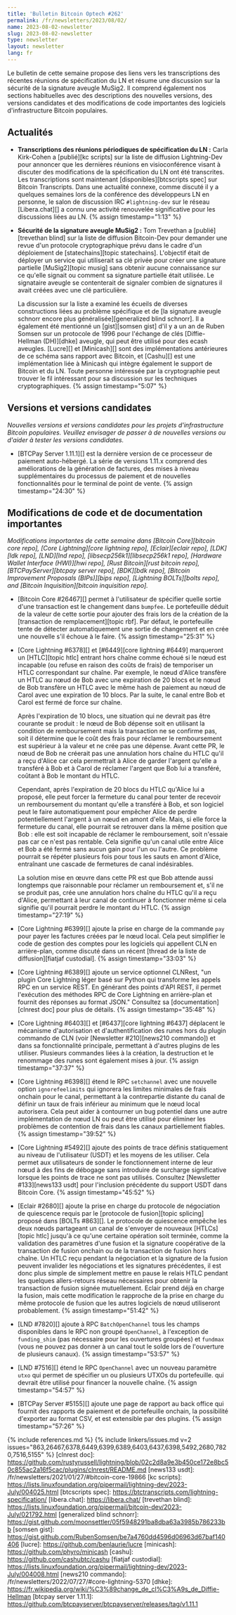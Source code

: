 ```yaml
---
title: 'Bulletin Bitcoin Optech #262'
permalink: /fr/newsletters/2023/08/02/
name: 2023-08-02-newsletter
slug: 2023-08-02-newsletter
type: newsletter
layout: newsletter
lang: fr
---
```

Le bulletin de cette semaine propose des liens vers les transcriptions des récentes réunions de spécification du LN et résume une discussion sur la sécurité de la signature aveugle MuSig2. Il comprend également nos sections habituelles avec des descriptions des nouvelles versions, des versions candidates et des modifications de code importantes des logiciels d'infrastructure Bitcoin populaires.

## Actualités

- **Transcriptions des réunions périodiques de spécification du LN :** Carla Kirk-Cohen a [publié][kc scripts] sur la liste de diffusion Lightning-Dev pour annoncer que les dernières réunions en visioconférence visant à discuter des modifications de la spécification du LN ont été transcrites. Les transcriptions sont maintenant [disponibles][btcscripts spec] sur Bitcoin Transcripts. Dans une actualité connexe, comme discuté il y a quelques semaines lors de la conférence des développeurs LN en personne, le salon de discussion IRC `#lightning-dev` sur le réseau [Libera.chat][] a connu une activité renouvelée significative pour les discussions liées au LN. {% assign timestamp="1:13" %}

- **Sécurité de la signature aveugle MuSig2 :** Tom Trevethan a [publié][trevethan blind] sur la liste de diffusion Bitcoin-Dev pour demander une revue d'un protocole cryptographique prévu dans le cadre d'un déploiement de [statechains][topic statechains]. L'objectif était de déployer un service qui utiliserait sa clé privée pour créer une signature partielle [MuSig2][topic musig] sans obtenir aucune connaissance sur ce qu'elle signait ou comment sa signature partielle était utilisée. Le signataire aveugle se contenterait de signaler combien de signatures il avait créées avec une clé particulière.

    La discussion sur la liste a examiné les écueils de diverses constructions liées au problème spécifique et de [la signature aveugle schnorr encore plus généralisée][generalized blind schnorr]. Il a également été mentionné un [gist][somsen gist] d'il y a un an de Ruben Somsen sur un protocole de 1996 pour l'échange de clés [Diffie-Hellman (DH)][dhke] aveugle, qui peut être utilisé pour des ecash aveugles. [Lucre][] et [Minicash][] sont des implémentations antérieures de ce schéma sans rapport avec Bitcoin, et [Cashu][] est une implémentation liée à Minicash qui intègre également le support de Bitcoin et du LN. Toute personne intéressée par la cryptographie peut trouver le fil intéressant pour sa discussion sur les techniques cryptographiques. {% assign timestamp="5:07" %}

## Versions et versions candidates

*Nouvelles versions et versions candidates pour les projets d'infrastructure Bitcoin populaires. Veuillez envisager de passer à de nouvelles versions ou d'aider à tester les versions candidates.*

- [BTCPay Server 1.11.1][] est la dernière version de ce processeur de paiement auto-hébergé. La série de versions 1.11.x comprend des améliorations de la génération de factures, des mises à niveau supplémentaires du processus de paiement et de nouvelles fonctionnalités pour le terminal de point de vente. {% assign timestamp="24:30" %}

## Modifications de code et de documentation importantes

*Modifications importantes de cette semaine dans [Bitcoin Core][bitcoin core repo], [Core Lightning][core lightning repo], [Eclair][eclair repo], [LDK][ldk repo], [LND][lnd repo], [libsecp256k1][libsecp256k1 repo], [Hardware Wallet
Interface (HWI)][hwi repo], [Rust Bitcoin][rust bitcoin repo], [BTCPayServer][btcpay server repo], [BDK][bdk repo], [Bitcoin Improvement Proposals (BIPs)][bips repo], [Lightning BOLTs][bolts repo], and [Bitcoin Inquisition][bitcoin inquisition repo].*

- [Bitcoin Core #26467][] permet à l'utilisateur de spécifier quelle sortie d'une transaction est le changement dans `bumpfee`. Le portefeuille déduit de la valeur de cette sortie pour ajouter des frais lors de la création de la [transaction de remplacement][topic rbf]. Par défaut, le portefeuille tente de détecter automatiquement une sortie de changement et en crée une nouvelle s'il échoue à le faire. {% assign timestamp="25:31" %}

- [Core Lightning #6378][] et [#6449][core lightning #6449] marqueront un [HTLC][topic htlc] entrant hors chaîne comme échoué si le nœud est incapable (ou refuse en raison des coûts de frais) de temporiser un HTLC correspondant sur chaîne. Par exemple, le nœud d'Alice transfère un HTLC au nœud de Bob avec une expiration de 20 blocs et le nœud de Bob transfère un HTLC avec le même hash de paiement au nœud de Carol avec une expiration de 10 blocs. Par la suite, le canal entre Bob et Carol est fermé de force sur chaîne.

    Après l'expiration de 10 blocs, une situation qui ne devrait pas être courante se produit : le nœud de Bob dépense soit en utilisant la condition de remboursement mais la transaction ne se confirme pas, soit il détermine que le coût des frais pour réclamer le remboursement est supérieur à la valeur et ne crée pas une dépense. Avant cette PR, le nœud de Bob ne créerait pas une annulation hors chaîne du HTLC qu'il a reçu d'Alice car cela permettrait à Alice de garder l'argent qu'elle a transféré à Bob et à Carol de réclamer l'argent que Bob lui a transféré, coûtant à Bob le montant du HTLC.

    Cependant, après l'expiration de 20 blocs du HTLC qu'Alice lui a proposé, elle peut forcer la fermeture du canal pour tenter de recevoir un remboursement du montant qu'elle a transféré à Bob, et son logiciel peut le faire automatiquement pour empêcher Alice de perdre potentiellement l'argent à un nœud en amont d'elle. Mais, si elle force la fermeture du canal, elle pourrait se retrouver dans la même position que Bob : elle est soit incapable de réclamer le remboursement, soit n'essaie pas car ce n'est pas rentable. Cela signifie qu'un canal utile entre Alice et Bob a été fermé sans aucun gain pour l'un ou l'autre. Ce problème pourrait se répéter plusieurs fois pour tous les sauts en amont d'Alice, entraînant une cascade de fermetures de canal indésirables.

    La solution mise en œuvre dans cette PR est que Bob attende aussi longtemps que raisonnable pour réclamer un remboursement et, s'il ne se produit pas, crée une annulation hors chaîne du HTLC qu'il a reçu d'Alice, permettant à leur canal de continuer à fonctionner même si cela signifie qu'il pourrait perdre le montant du HTLC. {% assign timestamp="27:19" %}

- [Core Lightning #6399][] ajoute la prise en charge de la commande `pay` pour payer les factures créées par le nœud local. Cela peut simplifier le code de gestion des comptes pour les logiciels qui appellent CLN en arrière-plan, comme
discuté dans un récent [thread de la liste de diffusion][fiatjaf custodial]. {% assign timestamp="33:03" %}
- [Core Lightning #6389][] ajoute un service optionnel CLNRest, "un
  plugin Core Lightning léger basé sur Python qui transforme les appels RPC
  en un service REST. En générant des points d'API REST, il permet
  l'exécution des méthodes RPC de Core Lightning en arrière-plan
  et fournit des réponses au format JSON."  Consultez sa
  [documentation][clnrest doc] pour plus de détails. {% assign timestamp="35:48" %}

- [Core Lightning #6403][] et [#6437][core lightning #6437] déplacent le
  mécanisme d'autorisation et d'authentification des runes hors du plugin commando de CLN (voir [Newsletter #210][news210 commando]) et dans sa fonctionnalité principale,
  permettant à d'autres plugins de les utiliser. Plusieurs
  commandes liées à la création, la destruction et le renommage des runes sont également
  mises à jour. {% assign timestamp="37:37" %}

- [Core Lightning #6398][] étend le RPC `setchannel` avec une nouvelle
  option `ignorefeelimits` qui ignorera les limites minimales de frais onchain
  pour le canal, permettant à la contrepartie distante du canal de
  définir un taux de frais inférieur au minimum que le nœud local autorisera. Cela peut
  aider à contourner un bug potentiel dans une autre implémentation de nœud LN ou
  peut être utilisé pour éliminer les problèmes de contention de frais dans
  les canaux partiellement fiables. {% assign timestamp="39:52" %}

- [Core Lightning #5492][] ajoute des points de trace définis statiquement au niveau de l'utilisateur
  (USDT) et les moyens de les utiliser. Cela permet aux utilisateurs de sonder
  le fonctionnement interne de leur nœud à des fins de débogage sans introduire de
  surcharge significative lorsque les points de trace ne sont pas utilisés. Consultez
  [Newsletter #133][news133 usdt] pour l'inclusion précédente du support USDT
  dans Bitcoin Core. {% assign timestamp="45:52" %}

- [Eclair #2680][] ajoute la prise en charge du protocole de négociation de quiescence
  requis par le [protocole de fusion][topic splicing] proposé dans [BOLTs #863][]. Le protocole de quiescence empêche les deux nœuds
  partageant un canal de s'envoyer de nouveaux [HTLCs][topic htlc]
  jusqu'à ce qu'une certaine opération soit terminée, comme la validation des
  paramètres d'une fusion et la signature coopérative de la transaction de fusion onchain
  ou de la transaction de fusion hors chaîne. Un HTLC reçu pendant la négociation
  et la signature de la fusion peuvent invalider les négociations et les signatures précédentes, il est donc plus simple de simplement mettre en pause le relais HTLC pendant les quelques allers-retours réseau nécessaires pour obtenir la transaction de fusion signée mutuellement. Eclair
  prend déjà en charge la fusion, mais cette modification le rapproche
  de la prise en charge du même protocole de fusion que les autres logiciels de nœud
  utiliseront probablement. {% assign timestamp="51:42" %}

- [LND #7820][] ajoute à RPC `BatchOpenChannel` tous les champs
  disponibles dans le RPC non groupé `OpenChannel`, à l'exception de
  `funding_shim` (pas nécessaire pour les ouvertures groupées) et `fundmax` (vous
  ne pouvez pas donner à un canal tout le solde lors de l'ouverture de plusieurs
  canaux). {% assign timestamp="53:57" %}

- [LND #7516][] étend le RPC `OpenChannel` avec un nouveau paramètre `utxo`
  qui permet de spécifier un ou plusieurs UTXOs du portefeuille.
qui devrait être utilisé pour financer la nouvelle chaîne. {% assign timestamp="54:57" %}
- [BTCPay Server #5155][] ajoute une page de rapport au back office qui fournit
  des rapports de paiement et de portefeuille onchain, la possibilité d'exporter au format CSV, et est
  extensible par des plugins. {% assign timestamp="57:26" %}

{% include references.md %}
{% include linkers/issues.md v=2 issues="863,26467,6378,6449,6399,6389,6403,6437,6398,5492,2680,7820,7516,5155" %}
[clnrest doc]: https://github.com/rustyrussell/lightning/blob/02c2d8a9e3b450ce172e8bc50c855ac2a16f5cac/plugins/clnrest/README.md
[news133 usdt]: /fr/newsletters/2021/01/27/#bitcoin-core-19866
[kc scripts]: https://lists.linuxfoundation.org/pipermail/lightning-dev/2023-July/004025.html
[btcscripts spec]: https://btctranscripts.com/lightning-specification/
[libera.chat]: https://libera.chat/
[trevethan blind]: https://lists.linuxfoundation.org/pipermail/bitcoin-dev/2023-July/021792.html
[generalized blind schnorr]: https://gist.github.com/moonsettler/05f5948291ba8dba63a3985b786233bb
[somsen gist]: https://gist.github.com/RubenSomsen/be7a4760dd4596d06963d67baf140406
[lucre]: https://github.com/benlaurie/lucre
[minicash]: https://github.com/phyro/minicash
[cashu]: https://github.com/cashubtc/cashu
[fiatjaf custodial]: https://lists.linuxfoundation.org/pipermail/lightning-dev/2023-July/004008.html
[news210 commando]: /fr/newsletters/2022/07/27/#core-lightning-5370
[dhke]: https://fr.wikipedia.org/wiki/%C3%89change_de_cl%C3%A9s_de_Diffie-Hellman
[btcpay server 1.11.1]: https://github.com/btcpayserver/btcpayserver/releases/tag/v1.11.1